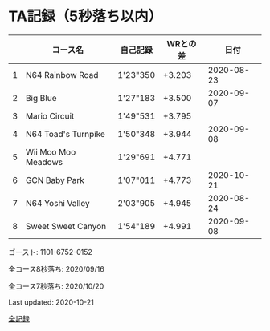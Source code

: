 # TA記録（5秒落ち以内）

||コース名|自己記録|WRとの差|日付
|--|--|--|--|--|
|1|N64 Rainbow Road|1'23"350|+3.203|2020-08-23|
|2|Big Blue|1'27"183|+3.500|2020-09-07|
|3|Mario Circuit|1'49"531|+3.795||
|4|N64 Toad's Turnpike|1'50"348|+3.944|2020-09-08|
|5|Wii Moo Moo Meadows|1'29"691|+4.771||
|6|GCN Baby Park|1'07"011|+4.773|2020-10-21|
|7|N64 Yoshi Valley|2'03"905|+4.945|2020-08-24|
|8|Sweet Sweet Canyon|1'54"189|+4.991|2020-09-08|

ゴースト: 1101-6752-0152

全コース8秒落ち: 2020/09/16

全コース7秒落ち: 2020/10/20

Last updated: 2020-10-21

[全記録](https://github.com/xuzijian629/xuzijian629/blob/master/ALL.md)